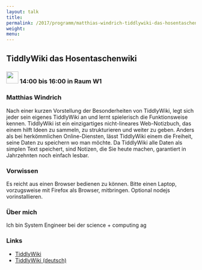 ```yaml
---
layout: talk
title:
permalink: /2017/programm/matthias-windrich-tiddlywiki-das-hosentaschenwiki/
weight:
menu:
---
```

## TiddlyWiki das Hosentaschenwiki

### <img height = "32" src="../../../images/workshop.svg"> 14:00 bis 16:00 in Raum W1

### Matthias Windrich

Nach einer kurzen Vorstellung der Besonderheiten von TiddlyWiki, legt sich jeder sein eigenes TiddlyWiki an und lernt spielerisch die Funktionsweise kennen. TiddlyWiki ist ein einzigartiges nicht-lineares Web-Notizbuch, das einem hilft Ideen zu sammeln, zu strukturieren und weiter zu geben. Anders als bei herkömmlichen Online-Diensten, lässt TiddlyWiki einem die Freiheit, seine Daten zu speichern wo man möchte. Da TiddlyWiki alle Daten als simplen Text speichert, sind Notizen, die Sie heute machen, garantiert in Jahrzehnten noch einfach lesbar.

### Vorwissen

Es reicht aus einen Browser bedienen zu können. Bitte einen Laptop, vorzugsweise mit Firefox als Browser, mitbringen. Optional nodejs vorinstallieren.

### Über mich

Ich bin System Engineer bei der science + computing ag

### Links

- <a href="http://tiddlywiki.com" target="_blank">TiddlyWiki</a>
- <a href="http://tiddlywiki.com/languages/de-AT/" target="_blank">TiddlyWiki (deutsch)</a>
